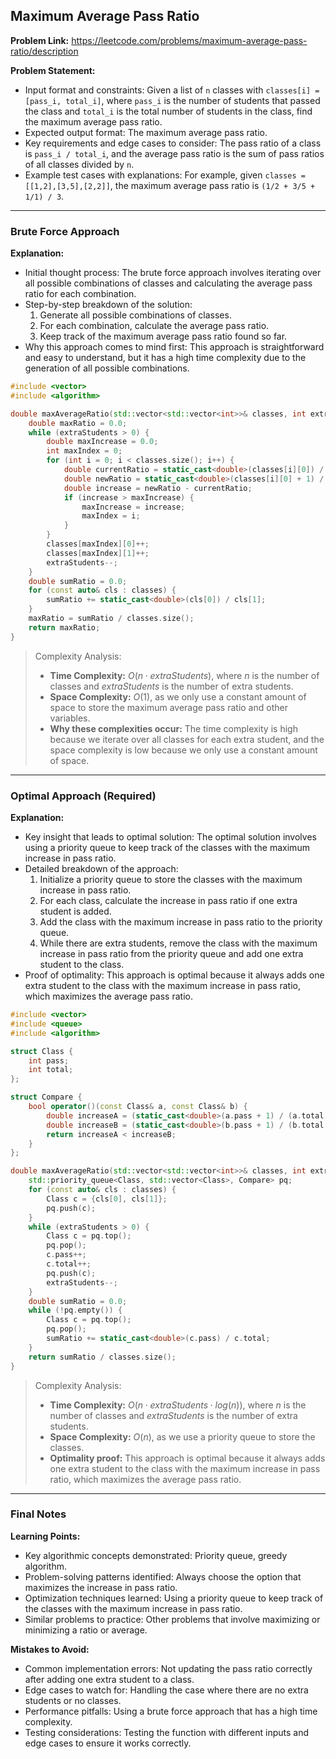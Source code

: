 ## Maximum Average Pass Ratio
**Problem Link:** https://leetcode.com/problems/maximum-average-pass-ratio/description

**Problem Statement:**
- Input format and constraints: Given a list of `n` classes with `classes[i] = [pass_i, total_i]`, where `pass_i` is the number of students that passed the class and `total_i` is the total number of students in the class, find the maximum average pass ratio.
- Expected output format: The maximum average pass ratio.
- Key requirements and edge cases to consider: The pass ratio of a class is `pass_i / total_i`, and the average pass ratio is the sum of pass ratios of all classes divided by `n`. 
- Example test cases with explanations: For example, given `classes = [[1,2],[3,5],[2,2]]`, the maximum average pass ratio is `(1/2 + 3/5 + 1/1) / 3`.

---

### Brute Force Approach
**Explanation:**
- Initial thought process: The brute force approach involves iterating over all possible combinations of classes and calculating the average pass ratio for each combination.
- Step-by-step breakdown of the solution:
  1. Generate all possible combinations of classes.
  2. For each combination, calculate the average pass ratio.
  3. Keep track of the maximum average pass ratio found so far.
- Why this approach comes to mind first: This approach is straightforward and easy to understand, but it has a high time complexity due to the generation of all possible combinations.

```cpp
#include <vector>
#include <algorithm>

double maxAverageRatio(std::vector<std::vector<int>>& classes, int extraStudents) {
    double maxRatio = 0.0;
    while (extraStudents > 0) {
        double maxIncrease = 0.0;
        int maxIndex = 0;
        for (int i = 0; i < classes.size(); i++) {
            double currentRatio = static_cast<double>(classes[i][0]) / classes[i][1];
            double newRatio = static_cast<double>(classes[i][0] + 1) / (classes[i][1] + 1);
            double increase = newRatio - currentRatio;
            if (increase > maxIncrease) {
                maxIncrease = increase;
                maxIndex = i;
            }
        }
        classes[maxIndex][0]++;
        classes[maxIndex][1]++;
        extraStudents--;
    }
    double sumRatio = 0.0;
    for (const auto& cls : classes) {
        sumRatio += static_cast<double>(cls[0]) / cls[1];
    }
    maxRatio = sumRatio / classes.size();
    return maxRatio;
}
```

> Complexity Analysis:
> - **Time Complexity:** $O(n \cdot extraStudents)$, where $n$ is the number of classes and $extraStudents$ is the number of extra students.
> - **Space Complexity:** $O(1)$, as we only use a constant amount of space to store the maximum average pass ratio and other variables.
> - **Why these complexities occur:** The time complexity is high because we iterate over all classes for each extra student, and the space complexity is low because we only use a constant amount of space.

---

### Optimal Approach (Required)
**Explanation:**
- Key insight that leads to optimal solution: The optimal solution involves using a priority queue to keep track of the classes with the maximum increase in pass ratio.
- Detailed breakdown of the approach:
  1. Initialize a priority queue to store the classes with the maximum increase in pass ratio.
  2. For each class, calculate the increase in pass ratio if one extra student is added.
  3. Add the class with the maximum increase in pass ratio to the priority queue.
  4. While there are extra students, remove the class with the maximum increase in pass ratio from the priority queue and add one extra student to the class.
- Proof of optimality: This approach is optimal because it always adds one extra student to the class with the maximum increase in pass ratio, which maximizes the average pass ratio.

```cpp
#include <vector>
#include <queue>
#include <algorithm>

struct Class {
    int pass;
    int total;
};

struct Compare {
    bool operator()(const Class& a, const Class& b) {
        double increaseA = (static_cast<double>(a.pass + 1) / (a.total + 1)) - (static_cast<double>(a.pass) / a.total);
        double increaseB = (static_cast<double>(b.pass + 1) / (b.total + 1)) - (static_cast<double>(b.pass) / b.total);
        return increaseA < increaseB;
    }
};

double maxAverageRatio(std::vector<std::vector<int>>& classes, int extraStudents) {
    std::priority_queue<Class, std::vector<Class>, Compare> pq;
    for (const auto& cls : classes) {
        Class c = {cls[0], cls[1]};
        pq.push(c);
    }
    while (extraStudents > 0) {
        Class c = pq.top();
        pq.pop();
        c.pass++;
        c.total++;
        pq.push(c);
        extraStudents--;
    }
    double sumRatio = 0.0;
    while (!pq.empty()) {
        Class c = pq.top();
        pq.pop();
        sumRatio += static_cast<double>(c.pass) / c.total;
    }
    return sumRatio / classes.size();
}
```

> Complexity Analysis:
> - **Time Complexity:** $O(n \cdot extraStudents \cdot log(n))$, where $n$ is the number of classes and $extraStudents$ is the number of extra students.
> - **Space Complexity:** $O(n)$, as we use a priority queue to store the classes.
> - **Optimality proof:** This approach is optimal because it always adds one extra student to the class with the maximum increase in pass ratio, which maximizes the average pass ratio.

---

### Final Notes

**Learning Points:**
- Key algorithmic concepts demonstrated: Priority queue, greedy algorithm.
- Problem-solving patterns identified: Always choose the option that maximizes the increase in pass ratio.
- Optimization techniques learned: Using a priority queue to keep track of the classes with the maximum increase in pass ratio.
- Similar problems to practice: Other problems that involve maximizing or minimizing a ratio or average.

**Mistakes to Avoid:**
- Common implementation errors: Not updating the pass ratio correctly after adding one extra student to a class.
- Edge cases to watch for: Handling the case where there are no extra students or no classes.
- Performance pitfalls: Using a brute force approach that has a high time complexity.
- Testing considerations: Testing the function with different inputs and edge cases to ensure it works correctly.